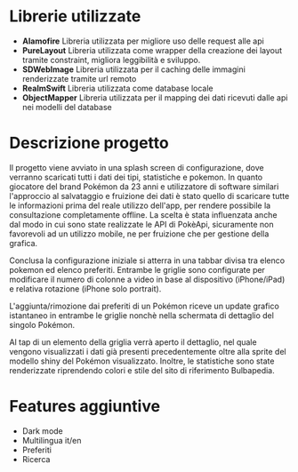 # Librerie utilizzate

* **Alamofire**
Libreria utilizzata per migliore uso delle request alle api
* **PureLayout**
Libreria utilizzata come wrapper della creazione dei layout tramite constraint, migliora leggibilità e sviluppo.
* **SDWebImage**
Libreria utilizzata per il caching delle immagini renderizzate tramite url remoto
* **RealmSwift**
Libreria utilizzata come database locale
* **ObjectMapper**
Libreria utilizzata per il mapping dei dati ricevuti dalle api nei modelli del database

# Descrizione progetto

Il progetto viene avviato in una splash screen di configurazione, dove verranno scaricati tutti i dati dei tipi, statistiche e pokemon.
In quanto giocatore del brand Pokémon da 23 anni e utilizzatore di software similari l'approccio al salvataggio e fruizione dei dati è stato quello di scaricare tutte le informazioni prima del reale utilizzo dell'app, per rendere possibile la consultazione completamente offline.
La scelta è stata influenzata anche dal modo in cui sono state realizzate le API di PokèApi, sicuramente non favorevoli ad un utilizzo mobile, ne per fruizione che per gestione della grafica.

Conclusa la configurazione iniziale si atterra in una tabbar divisa tra elenco pokemon ed elenco preferiti. Entrambe le griglie sono configurate per modificare il numero di colonne a video in base al dispositivo (iPhone/iPad) e relativa rotazione (iPhone solo portrait).

L'aggiunta/rimozione dai preferiti di un Pokémon riceve un update grafico istantaneo in entrambe le griglie nonchè nella schermata di dettaglio del singolo Pokémon.

Al tap di un elemento della griglia verrà aperto il dettaglio, nel quale vengono visualizzati i dati già presenti precedentemente oltre alla sprite del modello shiny del Pokémon visualizzato.
Inoltre, le statistiche sono state renderizzate riprendendo colori e stile del sito di riferimento Bulbapedia.

# Features aggiuntive

* Dark mode
* Multilingua it/en
* Preferiti
* Ricerca
